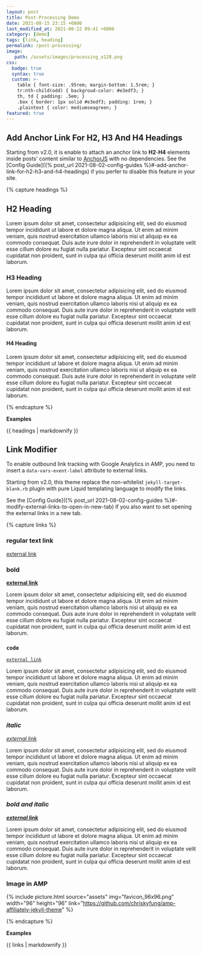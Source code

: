 ```yaml
---
layout: post
title: Post-Processing Demo
date: 2021-08-15 23:15 +0800
last_modified_at: 2021-08-22 09:41 +0800
category: [demo]
tags: [link, heading]
permalink: /post-processing/
image: 
   path: /assets/images/processing_o128.png
css:
  badge: true
  syntax: true
  custom: >-
    table { font-size: .95rem; margin-bottom: 1.5rem; }
    tr:nth-child(odd) { backgroud-color: #e3edf3; }
    th, td { padding: .5em; }
    .box { border: 1px solid #e3edf3; padding: 1rem; }
    .plaintext { color: mediumseagreen; }
featured: true
---
```


## Add Anchor Link For H2, H3 And H4 Headings

Starting from <span class="badge badge-success">v2.0</span>, it is enable to attach an anchor link to **H2**-**H4** elements inside posts’ content similar to [AnchorJS](https://www.bryanbraun.com/anchorjs/) with no dependencies. See the [Config Guide]({% post_url 2021-08-02-config-guides %}#-add-anchor-link-for-h2-h3-and-h4-headings) if you perfer to disable this feature in your site.

{% capture headings %}

## H2 Heading

Lorem ipsum dolor sit amet, consectetur adipisicing elit, sed do eiusmod
tempor incididunt ut labore et dolore magna aliqua. Ut enim ad minim veniam,
quis nostrud exercitation ullamco laboris nisi ut aliquip ex ea commodo
consequat. Duis aute irure dolor in reprehenderit in voluptate velit esse
cillum dolore eu fugiat nulla pariatur. Excepteur sint occaecat cupidatat non
proident, sunt in culpa qui officia deserunt mollit anim id est laborum.

### H3 Heading

Lorem ipsum dolor sit amet, consectetur adipisicing elit, sed do eiusmod
tempor incididunt ut labore et dolore magna aliqua. Ut enim ad minim veniam,
quis nostrud exercitation ullamco laboris nisi ut aliquip ex ea commodo
consequat. Duis aute irure dolor in reprehenderit in voluptate velit esse
cillum dolore eu fugiat nulla pariatur. Excepteur sint occaecat cupidatat non
proident, sunt in culpa qui officia deserunt mollit anim id est laborum.

#### H4 Heading

Lorem ipsum dolor sit amet, consectetur adipisicing elit, sed do eiusmod
tempor incididunt ut labore et dolore magna aliqua. Ut enim ad minim veniam,
quis nostrud exercitation ullamco laboris nisi ut aliquip ex ea commodo
consequat. Duis aute irure dolor in reprehenderit in voluptate velit esse
cillum dolore eu fugiat nulla pariatur. Excepteur sint occaecat cupidatat non
proident, sunt in culpa qui officia deserunt mollit anim id est laborum.

{% endcapture %}

**Examples**

<section class="card card-block">
{{ headings | markdownify }}
</section>

## Link Modifier

To enable outbound link tracking with Google Analytics in AMP, you need to insert a `data-vars-event-label` attribute to external links.

Starting from <span class="badge badge-success">v2.0</span>, this theme replace the non-whitelist `jekyll-target-blank.rb` plugin with pure Liquid templating language to modify the links.

See the [Config Guide]({% post_url 2021-08-02-config-guides %}#-modify-external-links-to-open-in-new-tab) if you also want to set opening the external links in a new tab.

{% capture links %}

### regular text link

[external link](https://github.com/chriskyfung/amp-affiliately-jekyll-theme)

### **bold**

[**external link**](https://github.com/chriskyfung/amp-affiliately-jekyll-theme)

Lorem ipsum dolor sit amet, consectetur adipisicing elit, sed do eiusmod
tempor incididunt ut labore et dolore magna aliqua. Ut enim ad minim veniam,
quis nostrud exercitation ullamco laboris nisi ut aliquip ex ea commodo
consequat. Duis aute irure dolor in reprehenderit in voluptate velit esse
cillum dolore eu fugiat nulla pariatur. Excepteur sint occaecat cupidatat non
proident, sunt in culpa qui officia deserunt mollit anim id est laborum.

### `code`

[`external link`](https://github.com/chriskyfung/amp-affiliately-jekyll-theme)

Lorem ipsum dolor sit amet, consectetur adipisicing elit, sed do eiusmod
tempor incididunt ut labore et dolore magna aliqua. Ut enim ad minim veniam,
quis nostrud exercitation ullamco laboris nisi ut aliquip ex ea commodo
consequat. Duis aute irure dolor in reprehenderit in voluptate velit esse
cillum dolore eu fugiat nulla pariatur. Excepteur sint occaecat cupidatat non
proident, sunt in culpa qui officia deserunt mollit anim id est laborum.

### _italic_

[_external link_](https://github.com/chriskyfung/amp-affiliately-jekyll-theme)

Lorem ipsum dolor sit amet, consectetur adipisicing elit, sed do eiusmod
tempor incididunt ut labore et dolore magna aliqua. Ut enim ad minim veniam,
quis nostrud exercitation ullamco laboris nisi ut aliquip ex ea commodo
consequat. Duis aute irure dolor in reprehenderit in voluptate velit esse
cillum dolore eu fugiat nulla pariatur. Excepteur sint occaecat cupidatat non
proident, sunt in culpa qui officia deserunt mollit anim id est laborum.

### _**bold and italic**_

[_**external link**_](https://github.com/chriskyfung/amp-affiliately-jekyll-theme)

Lorem ipsum dolor sit amet, consectetur adipisicing elit, sed do eiusmod
tempor incididunt ut labore et dolore magna aliqua. Ut enim ad minim veniam,
quis nostrud exercitation ullamco laboris nisi ut aliquip ex ea commodo
consequat. Duis aute irure dolor in reprehenderit in voluptate velit esse
cillum dolore eu fugiat nulla pariatur. Excepteur sint occaecat cupidatat non
proident, sunt in culpa qui officia deserunt mollit anim id est laborum.

### Image in AMP

{% include picture.html source="assets" img="favicon_96x96.png" width="96" height="96" link="https://github.com/chriskyfung/amp-affiliately-jekyll-theme" %}

{% endcapture %}

**Examples**

<section class="card card-block">
{{ links | markdownify }}
</section>
